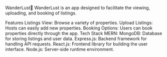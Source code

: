 WanderLust🏡
WanderLust is an app designed to facilitate the viewing, uploading, and booking of listings.

Features
Listings View: Browse a variety of properties.
Upload Listings: Hosts can easily add new properties.
Booking Options: Users can book properties directly through the app.
Tech Stack
MERN:
MongoDB: Database for storing listings and user data.
Express.js: Backend framework for handling API requests.
React.js: Frontend library for building the user interface.
Node.js: Server-side runtime environment.

